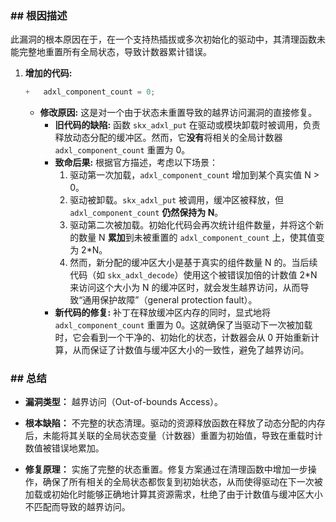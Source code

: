 ### **## 根因描述**

此漏洞的根本原因在于，在一个支持热插拔或多次初始化的驱动中，其清理函数未能完整地重置所有全局状态，导致计数器累计错误。

1.  **增加的代码:**
    ```c
    +	adxl_component_count = 0;
    ```
    *   **修改原因:** 这是对一个由于状态未重置导致的越界访问漏洞的直接修复。
        *   **旧代码的缺陷:** 函数 `skx_adxl_put` 在驱动或模块卸载时被调用，负责释放动态分配的缓冲区。然而，它**没有**将相关的全局计数器 `adxl_component_count` 重置为 0。
        *   **致命后果:** 根据官方描述，考虑以下场景：
            1.  驱动第一次加载，`adxl_component_count` 增加到某个真实值 N > 0。
            2.  驱动被卸载。`skx_adxl_put` 被调用，缓冲区被释放，但 `adxl_component_count` **仍然保持为 N**。
            3.  驱动第二次被加载。初始化代码会再次统计组件数量，并将这个新的数量 N **累加**到未被重置的 `adxl_component_count` 上，使其值变为 2*N。
            4.  然而，新分配的缓冲区大小是基于真实的组件数量 N 的。当后续代码（如 `skx_adxl_decode`）使用这个被错误加倍的计数值 2*N 来访问这个大小为 N 的缓冲区时，就会发生越界访问，从而导致“通用保护故障”（general protection fault）。
        *   **新代码的修复:** 补丁在释放缓冲区内存的同时，显式地将 `adxl_component_count` 重置为 0。这就确保了当驱动下一次被加载时，它会看到一个干净的、初始化的状态，计数器会从 0 开始重新计算，从而保证了计数值与缓冲区大小的一致性，避免了越界访问。

### **## 总结**

*   **漏洞类型：**
    越界访问（Out-of-bounds Access）。

*   **根本缺陷：**
    不完整的状态清理。驱动的资源释放函数在释放了动态分配的内存后，未能将其关联的全局状态变量（计数器）重置为初始值，导致在重载时计数值被错误地累加。

*   **修复原理：**
    实施了完整的状态重置。修复方案通过在清理函数中增加一步操作，确保了所有相关的全局状态都恢复到初始状态，从而使得驱动在下一次被加载或初始化时能够正确地计算其资源需求，杜绝了由于计数值与缓冲区大小不匹配而导致的越界访问。